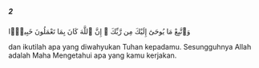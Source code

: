 ##### 2

<span class="ayah">وَٱتَّبِعْ مَا يُوحَىٰٓ إِلَيْكَ مِن رَّبِّكَ ۚ إِنَّ ٱللَّهَ كَانَ بِمَا تَعْمَلُونَ خَبِيرًۭا</span>

<span class="ayah_translation">dan ikutilah apa yang diwahyukan Tuhan kepadamu. Sesungguhnya Allah adalah Maha Mengetahui apa yang kamu kerjakan.</span>
